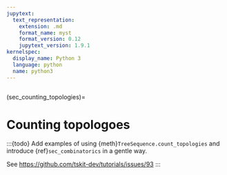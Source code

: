 ```yaml
---
jupytext:
  text_representation:
    extension: .md
    format_name: myst
    format_version: 0.12
    jupytext_version: 1.9.1
kernelspec:
  display_name: Python 3
  language: python
  name: python3
---
```


```{currentmodule} tskit
```

(sec_counting_topologies)=

# Counting topologoes

:::{todo}
Add examples of using {meth}`TreeSequence.count_topologies` and introduce {ref}`sec_combinatorics`
in a gentle way.

See https://github.com/tskit-dev/tutorials/issues/93
:::